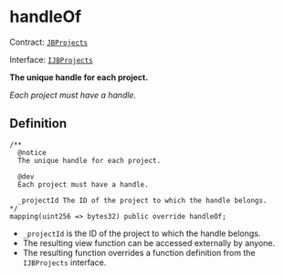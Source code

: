 # handleOf

Contract: [`JBProjects`](../)

Interface: [`IJBProjects`](../../../../interfaces/ijbprojects.md)

**The unique handle for each project.**

_Each project must have a handle._

## Definition

```solidity
/** 
  @notice 
  The unique handle for each project.

  @dev
  Each project must have a handle.

  _projectId The ID of the project to which the handle belongs.
*/
mapping(uint256 => bytes32) public override handleOf;
```

* `_projectId` is the ID of the project to which the handle belongs.
* The resulting view function can be accessed externally by anyone.
* The resulting function overrides a function definition from the `IJBProjects` interface.
